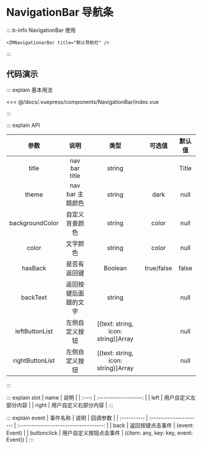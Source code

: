 <!--
 * @abstract: JianJie
 * @version: 0.0.1
 * @Author: bhabgs
 * @Date: 2019-12-04 13:25:31
 * @LastEditors: bhabgs
 * @LastEditTime: 2019-12-05 12:23:13
 -->

# NavigationBar 导航条

::: b-info NavigationBar 使用

```vue
<ZMNavigationarBar title="默认导航栏" />
```

:::

## 代码演示

::: explain 基本用法

<templateMobile name="NavigationBar-index">

<<< @/docs/.vuepress/components/NavigationBar/index.vue

</templateMobile>

:::

::: explain API

|      参数       |         说明         |                类型                 |   可选值   | 默认值 |
| :-------------: | :------------------: | :---------------------------------: | :--------: | :----: |
|      title      |    nav bar title     |               string                |            | Title  |
|      theme      |   nav bar 主题颜色   |               string                |    dark    |  null  |
| backgroundColor |    自定义背景颜色    |               string                |   color    |  null  |
|      color      |       文字颜色       |               string                |   color    |  null  |
|     hasBack     |     是否有返回键     |               Boolean               | true/false | false  |
|    backText     | 返回按键后面跟的文字 |               string                |            |  null  |
| leftButtonList  |    左侧自定义按钮    | [{text: string, icon: string}]Array |            |  null  |
| rightButtonList |    左侧自定义按钮    | [{text: string, icon: string}]Array |            |  null  |
    
:::

::: explain slot
| name  |         说明         |
| :---: | :------------------: |
| left  | 用户自定义左部分内容 |
| right | 用户自定义右部分内容 |
:::

::: explain event
|  事件名称   |          说明          |               回调参数                |
| :---------: | :--------------------: | :-----------------------------------: |
|    back     |    返回按键点击事件    |            (event: Event)             |
| buttonclick | 用户自定义按钮点击事件 | ({item: any, key: key, event: Event}) |
:::

